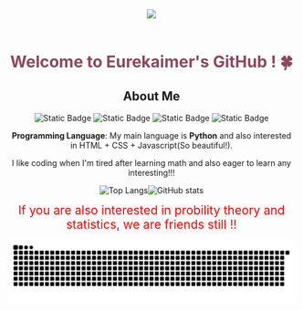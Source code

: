 <div align="center">

  <!-- Knock Code Pictures -->
  <picture>
    <source media="(prefers-color-scheme: dark)" srcset="https://cdn.jsdelivr.net/gh/Eurekaimer/MyIMGs@main/img/profile.jpg" />
    <source media="(prefers-color-scheme: light)" srcset="https://cdn.jsdelivr.net/gh/Eurekaimer/MyIMGs@main/img/profile.jpg" height="225px" />
    <img src="https://cdn.jsdelivr.net/gh/sun0225SUN/sun0225SUN/assets/images/coding.gif" />
  </picture>

  <!-- for beauty -->
  <div>&nbsp;</div>







<!-- Welcome words -->
<h1 style="color: #8c495a;">Welcome to Eurekaimer's GitHub ! 🍀</h1>



## About Me

![Static Badge](https://img.shields.io/badge/Language-Python-green) ![Static Badge](https://img.shields.io/badge/Favorite-Math-blue) ![Static Badge](https://img.shields.io/badge/Anime-こまりちか-red) ![Static Badge](https://img.shields.io/badge/Interest-High_dimensional_Probability_and_Statistics-purple?style=flat-square)



**Programming Language**:  My main language is **Python** and also interested in HTML + CSS + Javascript(So beautiful!). 

I like coding when I'm tired after learning math and also eager to learn any interesting!!!


<img src="https://github-readme-stats.vercel.app/api/top-langs/?username=Eurekaimer&layout=compact&hide=html" alt="Top Langs" width="700" style="aspect-ratio:auto;"><img src="https://github-readme-stats.vercel.app/api?username=Eurekaimer&bg_color=30,e96443,904e95&title_color=fff&text_color=fff&count_private=true&hide_border=true" alt="GitHub stats" width="700" style="aspect-ratio:auto;">


<span style="color: #FF0000; font-size: 1.5em;">If you are also interested in probility theory and statistics, we are friends still !!</span>

<picture>
  <source media="(prefers-color-scheme: dark)" srcset="https://raw.githubusercontent.com/Eurekaimer/Eurekaimer/output/github-contribution-grid-snake-dark.svg">
  <source media="(prefers-color-scheme: light)" srcset="https://raw.githubusercontent.com/Eurekaimer/Eurekaimer/output/github-contribution-grid-snake.svg">
  <img alt="github contribution grid snake animation" src="https://raw.githubusercontent.com/Eurekaimer/Eurekaimer/output/github-contribution-grid-snake.svg">
</picture>
